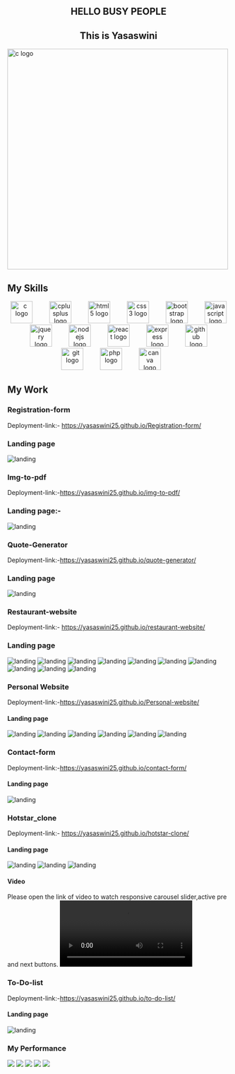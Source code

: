 <h2 align="center"> HELLO BUSY PEOPLE</h2>
<h2 align="center"> This is Yasaswini</h2>
  <img src="https://github.com/Yasaswini25/Yasaswini25/blob/main/profile1.png" height="500" align:"center" alt="c logo"  />


## My Skills

<div align="center">
  <img src="https://cdn.jsdelivr.net/gh/devicons/devicon/icons/c/c-original.svg" height="50" alt="c logo"  />
  <img width="30" />
  <img src="https://cdn.jsdelivr.net/gh/devicons/devicon/icons/cplusplus/cplusplus-original.svg" height="50" alt="cplusplus logo"  />
  <img width="30" />
  <img src="https://cdn.jsdelivr.net/gh/devicons/devicon/icons/html5/html5-plain-wordmark.svg" height="50" alt="html5 logo"  />
  <img width="30" />
  <img src="https://cdn.jsdelivr.net/gh/devicons/devicon/icons/css3/css3-plain-wordmark.svg" height="50" alt="css3 logo"  />
  <img width="30" />
  <img src="https://cdn.jsdelivr.net/gh/devicons/devicon/icons/bootstrap/bootstrap-original.svg" height="50" alt="bootstrap logo"  />
  <img width="30" />
  <img src="https://cdn.jsdelivr.net/gh/devicons/devicon/icons/javascript/javascript-original.svg" height="50" alt="javascript logo"  />
  <img width="30" />
  <img src="https://cdn.jsdelivr.net/gh/devicons/devicon/icons/jquery/jquery-original.svg" height="50" alt="jquery logo"  />
  <img width="30" />
  <img src="https://cdn.jsdelivr.net/gh/devicons/devicon/icons/nodejs/nodejs-original.svg" height="50" alt="nodejs logo"  />
  <img width="30" />
  <img src="https://cdn.jsdelivr.net/gh/devicons/devicon/icons/react/react-original.svg" height="50" alt="react logo"  />
  <img width="30" />
  <img src="https://cdn.jsdelivr.net/gh/devicons/devicon/icons/express/express-original.svg" height="50" alt="express logo"  />
  <img width="30" />
  <img src="https://cdn.jsdelivr.net/gh/devicons/devicon/icons/github/github-original-wordmark.svg" height="50" alt="github logo"  />
  <img width="30" />
  <img src="https://cdn.jsdelivr.net/gh/devicons/devicon/icons/git/git-original.svg" height="50" alt="git logo"  />
  <img width="30" />
  <img src="https://cdn.jsdelivr.net/gh/devicons/devicon/icons/php/php-original.svg" height="50" alt="php logo"  />
  <img width="30" />
  <img src="https://cdn.jsdelivr.net/gh/devicons/devicon/icons/canva/canva-original.svg" height="50" alt="canva logo"  />
  <img width="30" />
 </div>

<!--
**Yasaswini25/Yasaswini25** is a ✨ _special_ ✨ repository because its `README.md` (this file) appears on your GitHub profile.

Here are some ideas to get you started:

- 🔭 I’m currently working on ...
- 🌱 I’m currently learning ...
- 👯 I’m looking to collaborate on ...
- 🤔 I’m looking for help with ...
- 💬 Ask me about ...
- 📫 How to reach me: ...
- 😄 Pronouns: ...
- ⚡ Fun fact: ...
-->
## My Work
### Registration-form
Deployment-link:- https://yasaswini25.github.io/Registration-form/
### Landing page
![landing](https://github.com/Yasaswini25/Registration-form/blob/main/Screenshot%202023-08-30%20114416.png)
### Img-to-pdf
Deployment-link:-https://yasaswini25.github.io/img-to-pdf/
### Landing page:-
![landing](https://github.com/Yasaswini25/img-to-pdf/blob/main/Screenshot%202023-08-13%20184446.png)
### Quote-Generator
Deployment-link:-https://yasaswini25.github.io/quote-generator/
### Landing page
![landing](https://github.com/Yasaswini25/quote-generator/blob/main/Screenshot%202023-08-10%20004558.png)
### Restaurant-website 
Deployment-link:- https://yasaswini25.github.io/restaurant-website/
### Landing page
![landing](https://github.com/Yasaswini25/Restaurant-website/blob/main/ss/Screenshot%202023-08-03%20001122.png)
![landing](https://github.com/Yasaswini25/Restaurant-website/blob/main/ss/Screenshot%202023-08-03%20001222.png)
![landing](https://github.com/Yasaswini25/Restaurant-website/blob/main/ss/Screenshot%202023-08-03%20001244.png)
![landing](https://github.com/Yasaswini25/Restaurant-website/blob/main/ss/Screenshot%202023-08-03%20001307.png)
![landing](https://github.com/Yasaswini25/Restaurant-website/blob/main/ss/Screenshot%202023-08-03%20001333.png)
![landing](https://github.com/Yasaswini25/Restaurant-website/blob/main/ss/Screenshot%202023-08-03%20001355.png)
![landing](https://github.com/Yasaswini25/Restaurant-website/blob/main/ss/Screenshot%202023-08-03%20001415.png)
![landing](https://github.com/Yasaswini25/Restaurant-website/blob/main/ss/Screenshot%202023-08-03%20001442.png)
![landing](https://github.com/Yasaswini25/Restaurant-website/blob/main/ss/Screenshot%202023-08-03%20001504.png)
![landing](https://github.com/Yasaswini25/Restaurant-website/blob/main/ss/Screenshot%202023-08-03%20001522.png)
### Personal Website
Deployment-link:-https://yasaswini25.github.io/Personal-website/
#### Landing page
![landing](https://github.com/Yasaswini25/Personal-website/blob/main/ss/p1.png)
![landing](https://github.com/Yasaswini25/Personal-website/blob/main/ss/p2.png)
![landing](https://github.com/Yasaswini25/Personal-website/blob/main/ss/p3.png)
![landing](https://github.com/Yasaswini25/Personal-website/blob/main/ss/p4.png)
![landing](https://github.com/Yasaswini25/Personal-website/blob/main/ss/p5.png)
![landing](https://github.com/Yasaswini25/Personal-website/blob/main/ss/p6.png)
### Contact-form
Deployment-link:-https://yasaswini25.github.io/contact-form/
#### Landing page
![landing](https://github.com/Yasaswini25/contact-form/blob/main/Screenshot%202023-07-22%20000644.png)
### Hotstar_clone
Deployment-link:- https://yasaswini25.github.io/hotstar-clone/
#### Landing page
![landing](https://github.com/Yasaswini25/Hotstar-clone/blob/main/l1.png)
![landing](https://github.com/Yasaswini25/Hotstar-clone/blob/main/l2.png)
![landing](https://github.com/Yasaswini25/Hotstar-clone/blob/main/l3.png)
#### Video
Please open the link of video to watch responsive carousel slider,active pre and next buttons.
![video](https://github.com/Yasaswini25/Hotstar-clone/blob/main/v.mp4)
### To-Do-list
Deployment-link:-https://yasaswini25.github.io/to-do-list/
#### Landing page
![landing](https://github.com/Yasaswini25/to-do-list/blob/main/Screenshot%202023-07-30%20191328.png)

### My Performance

[![](https://raw.githubusercontent.com/Yasaswini25/stats/master/profile-summary-card-output/buefy/0-profile-details.svg)](https://github.com/vn7n24fzkq/github-profile-summary-cards)
[![](https://raw.githubusercontent.com/Yasaswini25/stats/master/profile-summary-card-output/buefy/1-repos-per-language.svg)](https://github.com/vn7n24fzkq/github-profile-summary-cards) [![](https://raw.githubusercontent.com/Yasaswini25/stats/master/profile-summary-card-output/buefy/2-most-commit-language.svg)](https://github.com/vn7n24fzkq/github-profile-summary-cards)
[![](https://raw.githubusercontent.com/Yasaswini25/stats/master/profile-summary-card-output/buefy/3-stats.svg)](https://github.com/vn7n24fzkq/github-profile-summary-cards) [![](https://raw.githubusercontent.com/Yasaswini25/stats/master/profile-summary-card-output/buefy/4-productive-time.svg)](https://github.com/vn7n24fzkq/github-profile-summary-cards)

